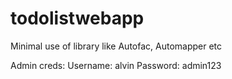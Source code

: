# todolistwebapp

Minimal use of library like Autofac, Automapper etc

Admin creds:
Username: alvin
Password: admin123
